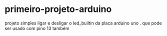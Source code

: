 # primeiro-projeto-arduino
 projeto simples ligar e desligar o led_builtin da placa arduino uno . que pode ser usado com pino 13 também 
